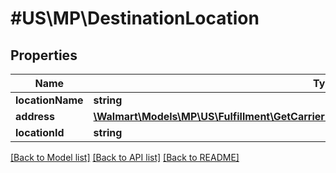 # #US\MP\DestinationLocation

## Properties

Name | Type | Description | Notes
------------ | ------------- | ------------- | -------------
**locationName** | **string** |  |
**address** | [**\Walmart\Models\MP\US\Fulfillment\GetCarrierRateQuote200ResponseOriginLocationAddress**](GetCarrierRateQuote200ResponseOriginLocationAddress.md) |  |
**locationId** | **string** |  | [optional]


[[Back to Model list]](../) [[Back to API list]](../../Api/US/MP) [[Back to README]](../../README.md)
